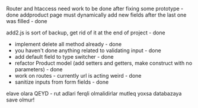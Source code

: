 Router and htaccess need work to be done after fixing some prototype -done
addproduct page must dynamically add new fields after the last one was filled - done

add2.js is sort of backup, get rid of it at the end of project - done


- implement delete all method already - done
- you haven't done anything related to validating input - done
- add default field to type switcher - done
- refactor Product model (add setters and getters, make construct with no parameters) - done
- work on routes - currently url is acting weird - done
- sanitize inputs from form fields - done


elave olara QEYD - rut adlari ferqli olmalidirlar mutleq yoxsa databazaya save olmur!
